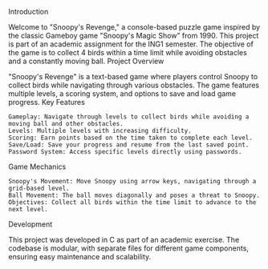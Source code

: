 Introduction

Welcome to "Snoopy's Revenge," a console-based puzzle game inspired by the classic Gameboy game "Snoopy's Magic Show" from 1990. This project is part of an academic assignment for the ING1 semester. The objective of the game is to collect 4 birds within a time limit while avoiding obstacles and a constantly moving ball.
Project Overview

"Snoopy's Revenge" is a text-based game where players control Snoopy to collect birds while navigating through various obstacles. The game features multiple levels, a scoring system, and options to save and load game progress.
Key Features

    Gameplay: Navigate through levels to collect birds while avoiding a moving ball and other obstacles.
    Levels: Multiple levels with increasing difficulty.
    Scoring: Earn points based on the time taken to complete each level.
    Save/Load: Save your progress and resume from the last saved point.
    Password System: Access specific levels directly using passwords.

Game Mechanics

    Snoopy's Movement: Move Snoopy using arrow keys, navigating through a grid-based level.
    Ball Movement: The ball moves diagonally and poses a threat to Snoopy.
    Objectives: Collect all birds within the time limit to advance to the next level.

Development

This project was developed in C as part of an academic exercise. The codebase is modular, with separate files for different game components, ensuring easy maintenance and scalability.
